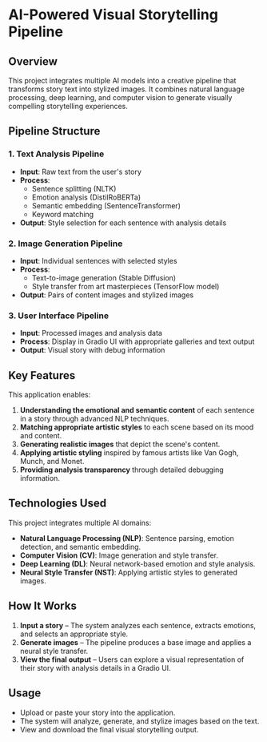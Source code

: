 # AI-Powered Visual Storytelling Pipeline

## Overview

This project integrates multiple AI models into a creative pipeline that transforms story text into stylized images. It combines natural language processing, deep learning, and computer vision to generate visually compelling storytelling experiences.

## Pipeline Structure

### 1. Text Analysis Pipeline

- **Input**: Raw text from the user's story
- **Process**:
  - Sentence splitting (NLTK)
  - Emotion analysis (DistilRoBERTa)
  - Semantic embedding (SentenceTransformer)
  - Keyword matching
- **Output**: Style selection for each sentence with analysis details

### 2. Image Generation Pipeline

- **Input**: Individual sentences with selected styles
- **Process**:
  - Text-to-image generation (Stable Diffusion)
  - Style transfer from art masterpieces (TensorFlow model)
- **Output**: Pairs of content images and stylized images

### 3. User Interface Pipeline

- **Input**: Processed images and analysis data
- **Process**: Display in Gradio UI with appropriate galleries and text output
- **Output**: Visual story with debug information

## Key Features

This application enables:

1. **Understanding the emotional and semantic content** of each sentence in a story through advanced NLP techniques.
2. **Matching appropriate artistic styles** to each scene based on its mood and content.
3. **Generating realistic images** that depict the scene's content.
4. **Applying artistic styling** inspired by famous artists like Van Gogh, Munch, and Monet.
5. **Providing analysis transparency** through detailed debugging information.

## Technologies Used

This project integrates multiple AI domains:

- **Natural Language Processing (NLP)**: Sentence parsing, emotion detection, and semantic embedding.
- **Computer Vision (CV)**: Image generation and style transfer.
- **Deep Learning (DL)**: Neural network-based emotion and style analysis.
- **Neural Style Transfer (NST)**: Applying artistic styles to generated images.

## How It Works

1. **Input a story** – The system analyzes each sentence, extracts emotions, and selects an appropriate style.
2. **Generate images** – The pipeline produces a base image and applies a neural style transfer.
3. **View the final output** – Users can explore a visual representation of their story with analysis details in a Gradio UI.



## Usage

- Upload or paste your story into the application.
- The system will analyze, generate, and stylize images based on the text.
- View and download the final visual storytelling output.






